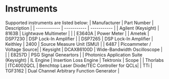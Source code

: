# Instruments

Supported instruments are listed below:
| Manufacturer | Part Number | Description |
| ------------ | ----------- | ----------- |
| Agilent (Keysight)      | 8163B       | Lightwave Multimeter |
|              | E3640A      | Power Meter |
| Ametek       | DSP7230     | DSP Lock-In Amplifier
|              | DSP7265     | DSP Lock-In Amplifier
| Keithley     | 2400        | Source Measure Unit (SMU)
|              | 6487        | Picoammeter / Voltage Source|
| Keysight     | DCAX86100D  | Wide-Bandwidth Oscilloscope |
|              | E8257D      | PSG Signal Geneartors |
| Photonics Application Suite (Keysight) | IL Engine | Insertion Loss Engine
| Tektronix    | Scope       |
| Thorlabs     | ITC4002QCL  | Benchtop Laser Diode/TEC Controller for QCLs|
| TTi         | TGF3162     | Dual Channel Arbitrary Function Generator |